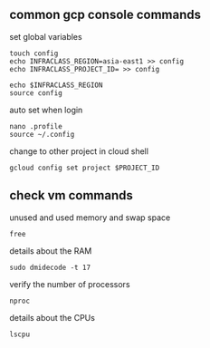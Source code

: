 ## common gcp console commands


set global variables
```
touch config
echo INFRACLASS_REGION=asia-east1 >> config
echo INFRACLASS_PROJECT_ID= >> config

echo $INFRACLASS_REGION
source config
```

auto set when login
```
nano .profile
source ~/.config
```

change to other project in cloud shell
```
gcloud config set project $PROJECT_ID
```

## check vm commands

unused and used memory and swap space
```
free
```
details about the RAM
```
sudo dmidecode -t 17
```
verify the number of processors
```
nproc
```
details about the CPUs
```
lscpu
```

